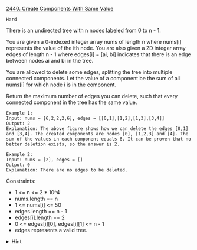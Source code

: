 [2440. Create Components With Same Value](https://leetcode.com/problems/create-components-with-same-value/)

`Hard`

There is an undirected tree with n nodes labeled from 0 to n - 1.

You are given a 0-indexed integer array nums of length n where nums[i] represents the value of the ith node. You are also given a 2D integer array edges of length n - 1 where edges[i] = [ai, bi] indicates that there is an edge between nodes ai and bi in the tree.

You are allowed to delete some edges, splitting the tree into multiple connected components. Let the value of a component be the sum of all nums[i] for which node i is in the component.

Return the maximum number of edges you can delete, such that every connected component in the tree has the same value.

```
Example 1:
Input: nums = [6,2,2,2,6], edges = [[0,1],[1,2],[1,3],[3,4]] 
Output: 2 
Explanation: The above figure shows how we can delete the edges [0,1] and [3,4]. The created components are nodes [0], [1,2,3] and [4]. The sum of the values in each component equals 6. It can be proven that no better deletion exists, so the answer is 2.

Example 2:
Input: nums = [2], edges = []
Output: 0
Explanation: There are no edges to be deleted.
```

Constraints:

- 1 <= n <= 2 * 10^4
- nums.length == n
- 1 <= nums[i] <= 50
- edges.length == n - 1
- edges[i].length == 2
- 0 <= edges[i][0], edges[i][1] <= n - 1
- edges represents a valid tree.

<details>
<summary>Hint</summary>

Consider all divisors of the sum of values.
</details>